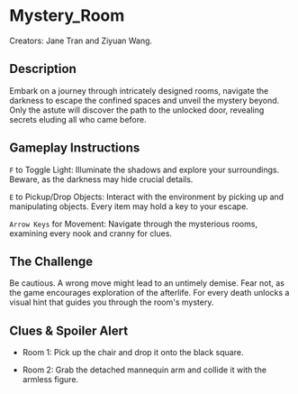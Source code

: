 # Mystery_Room
Creators: Jane Tran and Ziyuan Wang.

## Description
Embark on a journey through intricately designed rooms, navigate the darkness to escape the confined spaces and unveil the mystery beyond. Only the astute will discover the path to the unlocked door, revealing secrets eluding all who came before.

## Gameplay Instructions
`F` to Toggle Light: Illuminate the shadows and explore your surroundings. Beware, as the darkness may hide crucial details.

`E` to Pickup/Drop Objects: Interact with the environment by picking up and manipulating objects. Every item may hold a key to your escape.

`Arrow Keys` for Movement: Navigate through the mysterious rooms, examining every nook and cranny for clues.

## The Challenge
Be cautious. A wrong move might lead to an untimely demise. Fear not, as the game encourages exploration of the afterlife. For every death unlocks a visual hint that guides you through the room's mystery.

## Clues & Spoiler Alert
- Room 1: Pick up the chair and drop it onto the black square.

- Room 2: Grab the detached mannequin arm and collide it with the armless figure.